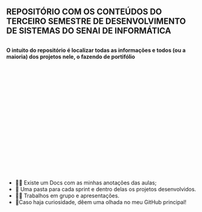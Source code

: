 ## REPOSITÓRIO COM OS CONTEÚDOS DO TERCEIRO SEMESTRE DE DESENVOLVIMENTO DE SISTEMAS DO SENAI DE INFORMÁTICA 

##

#### O intuito do repositório é localizar todas as informações e todos (ou a maioria) dos projetos nele, o fazendo de portifólio

<img src="https://media1.giphy.com/media/L1R1tvI9svkIWwpVYr/giphy.gif?cid=ecf05e47xzze9mzx9687daxjs1hjf6g3djhhc5xsfcsgqzsr&amp;rid=giphy.gif&amp;ct=g" alt="Woman Coding GIF by Pluralsight" style="width: 500px; height: 281.25px; left: 0px; top: 0px; opacity: 0;">

- 👩‍💻 Existe um Docs com as minhas anotações das aulas;
- 👾 Uma pasta para cada sprint e dentro delas os projetos desenvolvidos.
- 👩‍💻 Trabalhos em grupo e apresentações.
- 👾Caso haja curiosidade, dêem uma olhada no meu GitHub principal!





